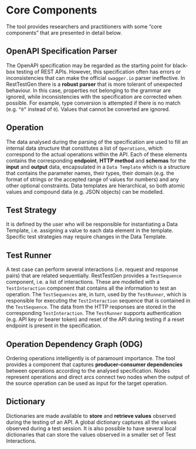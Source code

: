 # Core Components
The tool provides researchers and practitioners with some “core components” that are presented in detail below. 

## OpenAPI Specification Parser
The OpenAPI specification may be regarded as the starting point for black-box testing of REST APIs. However, this specification often has errors or inconsistencies that can make the official ```swagger.io``` parser ineffective. In RestTestGen there is a **robust parser** that is more tolerant of unexpected behaviour. In this case, properties not belonging to the grammar are ignored, while inconsistencies with the specification are corrected when possible. For example, type conversion is attempted if there is no match (e.g. ```“0”``` instead of ```0```). Values that cannot be converted are ignored.

## Operation
The data analysed during the parsing of the specification are used to fill an internal data structure that constitutes a list of ```Operations```, which correspond to the actual operations within the API. Each of these elements contains the corresponding **endpoint**, **HTTP method** and **schemas** for the **input** and **output** data, encapsulated in a ```Data Template``` which is a structure that contains the parameter names, their types, their domain (e.g. the format of strings or the accepted range of values for numbers) and any other optional constraints. Data templates are hierarchical, so both atomic values and compound data (e.g. JSON objects) can be modelled. 

## Test Strategy
It is defined by the user who will be responsible for instantiating a Data Template, i.e. assigning a value to each data element in the template.  Specific test strategies may require changes in the Data Template.

## Test Runner
A test case can perform several interactions (i.e. request and response pairs) that are related sequentially. RestTestGen provides a ```TestSequence``` component, i.e. a list of interactions. These are modelled with a ```TestInteraction``` component that contains all the information to test an operation. The ```TestSequences``` are, in turn, used by the ```TestRunner```, which is responsible for executing the ```TestInteraction``` sequence that is contained in the ```TestSequence```. The data from the HTTP responses are stored in the corresponding ```TestInteraction```. The ```TestRunner``` supports authentication (e.g. API key or bearer token) and reset of the API during testing if a reset endpoint is present in the specification.

## Operation Dependency Graph (ODG)
Ordering operations intelligently is of paramount importance. The tool provides a component that captures **producer-consumer dependencies** between operations according to the analysed specification. Nodes represent operations and direct arcs connect two nodes when the output of the source operation can be used as input for the target operation.

## Dictionary
Dictionaries are made available to **store** and **retrieve values** observed during the testing of an API. A global dictionary captures all the values observed during a test session. It is also possible to have several local dictionaries that can store the values observed in a smaller set of Test Interactions.   